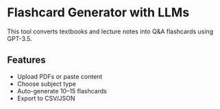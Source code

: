 # Flashcard Generator with LLMs

This tool converts textbooks and lecture notes into Q&A flashcards using GPT-3.5.

## Features
- Upload PDFs or paste content
- Choose subject type
- Auto-generate 10–15 flashcards
- Export to CSV/JSON
